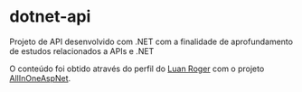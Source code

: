 # dotnet-api
Projeto de API desenvolvido com .NET com a finalidade de aprofundamento de estudos relacionados a APIs e .NET

O conteúdo foi obtido através do perfil do [Luan Roger](https://github.com/LuanRoger/) com o projeto [AllInOneAspNet](https://github.com/LuanRoger/AllInOneAspNet).
